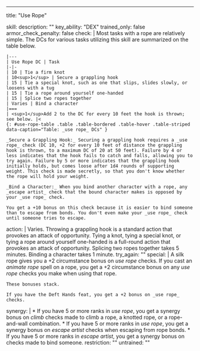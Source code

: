 ---
title: "Use Rope"

skill:
  description: ""
  key_ability: "DEX"
  trained_only: false
  armor_check_penalty: false
  check: |
    Most tasks with a rope are relatively simple. The DCs for various tasks utilizing this skill are summarized on the table below.

    |---
    | Use Rope DC | Task
    |-|-
    | 10 | Tie a firm knot
    | 10<sup>1</sup> | Secure a grappling hook
    | 15 | Tie a special knot, such as one that slips, slides slowly, or loosens with a tug
    | 15 | Tie a rope around yourself one-handed
    | 15 | Splice two ropes together
    | Varies | Bind a character
    |===
    | <sup>1</sup>Add 2 to the DC for every 10 feet the hook is thrown; see below. |<
    {: #use-rope-table .table .table-bordered .table-hover .table-striped data-caption="Table: _use rope_ DCs" }

    _Secure a Grappling Hook:_ Securing a grappling hook requires a _use rope_ check (DC 10, +2 for every 10 feet of distance the grappling hook is thrown, to a maximum DC of 20 at 50 feet). Failure by 4 or less indicates that the hook fails to catch and falls, allowing you to try again. Failure by 5 or more indicates that the grappling hook initially holds, but comes loose after 1d4 rounds of supporting weight. This check is made secretly, so that you don't know whether the rope will hold your weight.

    _Bind a Character:_ When you bind another character with a rope, any _escape artist_ check that the bound character makes is opposed by your _use rope_ check.

    You get a +10 bonus on this check because it is easier to bind someone than to escape from bonds. You don't even make your _use rope_ check until someone tries to escape.
  action: |
    Varies. Throwing a grappling hook is a standard action that provokes an attack of opportunity. Tying a knot, tying a special knot, or tying a rope around yourself one-handed is a full-round action that provokes an attack of opportunity. Splicing two ropes together takes 5 minutes. Binding a character takes 1 minute.
  try_again: ""
  special: |
    A silk rope gives you a +2 circumstance bonus on _use rope_ checks. If you cast an _animate rope_ spell on a rope, you get a +2 circumstance bonus on any _use rope_ checks you make when using that rope.

    These bonuses stack.

    If you have the Deft Hands feat, you get a +2 bonus on _use rope_ checks.
  synergy: |
     * If you have 5 or more ranks in _use rope_, you get a synergy bonus on _climb_ checks made to climb a rope, a knotted rope, or a rope-and-wall combination.
     * If you have 5 or more ranks in _use rope_, you get a synergy bonus on _escape artist_ checks when escaping from rope bonds.
     * If you have 5 or more ranks in _escape artist_, you get a synergy bonus on checks made to bind someone.
  restriction: ""
  untrained: ""
